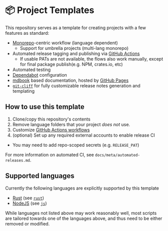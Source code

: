 # 📦 Project Templates

This repository serves as a template for creating projects with a few features as standard:

- [Monorepo][monorepo]-centric workflow (language dependent)
  - Support for umbrella projects (multi-lang monorepo)
- Automated release tagging and publishing via [GitHub Actions][gha]
  - If usable PATs are not available, the flows also work manually, except for final package publish(e.g. NPM, crates.io, etc)
- Automated testing
- [Dependabot][dependabot] configuration
- [mdbook][mdbook] based documentation, hosted by [GitHub Pages][gh-pages]
- [`git-cliff`][git-cliff] for fully customizable release notes generation and templating

[gha]: https://docs.github.com/actions
[monorepo]: https://en.wikipedia.org/wiki/Monorepo
[dependabot]: https://docs.github.com/en/code-security/getting-started/dependabot-quickstart-guide
[mdbook]: https://github.com/rust-lang/mdBook
[gh-pages]: https://pages.github.com/
[git-cliff]: https://github.com/orhun/git-cliff

## How to use this template

1. Clone/copy this repository's contents
2. Remove language folders that your project *does not* use.
3. Customize [GitHub Actions workflows](./.github/workflows)
4. (optional) Set up any required external accounts to enable release CI
  - You may need to add repo-scoped secrets (e.g. `RELEASE_PAT`)

For more information on automated CI, see `docs/meta/automated-releases.md`.

## Supported languages

Currently the following languages are explicitly supported by this template

- [Rust][rust] (see [`rust`](./rust))
- [NodeJS][nodejs] (see [`js`](./js))

While languages not listed above may work reasonably well, most scripts are tailored towards one of the languages above,
and thus need to be either removed or modified.

[rust]: https://rust-lang.org
[nodejs]: https://nodejs.org
